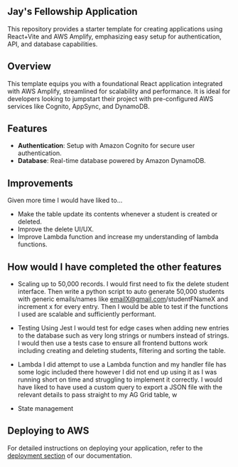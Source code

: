 ## Jay's Fellowship Application

This repository provides a starter template for creating applications using React+Vite and AWS Amplify, emphasizing easy setup for authentication, API, and database capabilities.

## Overview

This template equips you with a foundational React application integrated with AWS Amplify, streamlined for scalability and performance. It is ideal for developers looking to jumpstart their project with pre-configured AWS services like Cognito, AppSync, and DynamoDB.

## Features

- **Authentication**: Setup with Amazon Cognito for secure user authentication.
- **Database**: Real-time database powered by Amazon DynamoDB.

## Improvements

Given more time I would have liked to...
- Make the table update its contents whenever a student is created or deleted.
- Improve the delete UI/UX.
- Improve Lambda function and increase my understanding of lambda functions.

## How would I have completed the other features

- Scaling up to 50,000 records.
    I would first need to fix the delete student interface. Then write a python script to auto generate 50,000 students with generic emails/names like emailX@gmail.com/studentFNameX and increment x for every entry. Then I would be able to test if the functions I used are scalable and sufficiently performant.

- Testing
    Using Jest I would test for edge cases when adding new entries to the database such as very long strings or numbers instead of strings. I would then use a tests case to ensure all frontend buttons work including creating and deleting students, filtering and sorting the table.

- Lambda
    I did attempt to use a Lambda function and my handler file has some logic included there however I did not end up using it as I was running short on time and struggling to implement it correctly. I would have liked to have used a custom query to export a JSON file with the relevant details to pass straight to my AG Grid table, w

- State management


## Deploying to AWS

For detailed instructions on deploying your application, refer to the [deployment section](https://docs.amplify.aws/react/start/quickstart/#deploy-a-fullstack-app-to-aws) of our documentation.
